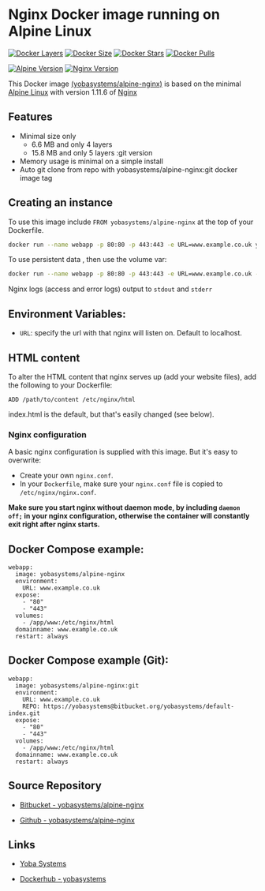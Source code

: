 # Nginx Docker image running on Alpine Linux

[![Docker Layers](https://img.shields.io/badge/docker%20layers-4-blue.svg?maxAge=2592000?style=flat-square)](https://hub.docker.com/r/yobasystems/alpine-nginx/) [![Docker Size](https://img.shields.io/badge/docker%20size-6.6%20MB-blue.svg?maxAge=2592000?style=flat-square)](https://hub.docker.com/r/yobasystems/alpine-nginx/) [![Docker Stars](https://img.shields.io/docker/stars/yobasystems/alpine-nginx.svg?maxAge=2592000?style=flat-square)](https://hub.docker.com/r/yobasystems/alpine-nginx/) [![Docker Pulls](https://img.shields.io/docker/pulls/yobasystems/alpine-nginx.svg?maxAge=2592000?style=flat-square)](https://hub.docker.com/r/yobasystems/alpine-nginx/)

[![Alpine Version](https://img.shields.io/badge/alpine%20version-v3.4-green.svg?maxAge=2592000?style=flat-square)](http://alpinelinux.org/) [![Nginx Version](https://img.shields.io/badge/nginx%20version-v1.11.6-green.svg?maxAge=2592000?style=flat-square)](http://nginx.org/en/)



This Docker image [(yobasystems/alpine-nginx)](https://hub.docker.com/r/yobasystems/alpine-nginx/) is based on the minimal [Alpine Linux](http://alpinelinux.org/) with version 1.11.6 of [Nginx](http://nginx.org/en/)

## Features

  * Minimal size only
    * 6.6 MB and only 4 layers
    * 15.8 MB and only 5 layers :git version
  * Memory usage is minimal on a simple install
  * Auto git clone from repo with yobasystems/alpine-nginx:git docker image tag


## Creating an instance

To use this image include `FROM yobasystems/alpine-nginx` at the top of your Dockerfile.

```bash
docker run --name webapp -p 80:80 -p 443:443 -e URL=www.example.co.uk yobasystems/alpine-nginx
```

To use persistent data , then use the volume var:

```bash
docker run --name webapp -p 80:80 -p 443:443 -e URL=www.example.co.uk -v /app/www:/etc/nginx/html yobasystems/alpine-nginx
```


Nginx logs (access and error logs) output to `stdout` and `stderr`


## Environment Variables:
* `URL`: specify the url with that nginx will listen on. Default to localhost.


## HTML content

To alter the HTML content that nginx serves up (add your website files), add the following to your Dockerfile:

```
ADD /path/to/content /etc/nginx/html
```

index.html is the default, but that's easily changed (see below).

### Nginx configuration

A basic nginx configuration is supplied with this image. But it's easy to overwrite:

- Create your own `nginx.conf`.
- In your `Dockerfile`, make sure your `nginx.conf` file is copied to `/etc/nginx/nginx.conf`.

**Make sure you start nginx without daemon mode, by including `daemon off;` in your nginx configuration, otherwise the container will constantly exit right after nginx starts.**

## Docker Compose example:

```yalm
webapp:
  image: yobasystems/alpine-nginx
  environment:
    URL: www.example.co.uk
  expose:
    - "80"
    - "443"
  volumes:
    - /app/www:/etc/nginx/html
  domainname: www.example.co.uk
  restart: always
```

## Docker Compose example (Git):

```yalm
webapp:
  image: yobasystems/alpine-nginx:git
  environment:
    URL: www.example.co.uk
    REPO: https://yobasystems@bitbucket.org/yobasystems/default-index.git
  expose:
    - "80"
    - "443"
  volumes:
    - /app/www:/etc/nginx/html
  domainname: www.example.co.uk
  restart: always
```

## Source Repository

* [Bitbucket - yobasystems/alpine-nginx](https://bitbucket.org/yobasystems/alpine-nginx/)

* [Github - yobasystems/alpine-nginx](https://github.com/yobasystems/alpine-nginx)

## Links

* [Yoba Systems](https://www.yobasystems.co.uk/)

* [Dockerhub - yobasystems](https://hub.docker.com/u/yobasystems/)
